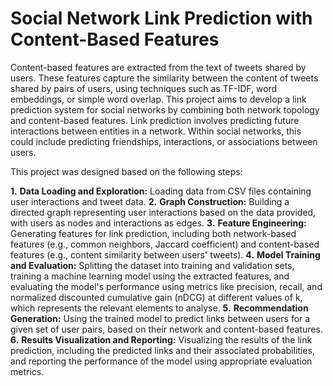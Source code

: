 # Social Network Link Prediction with Content-Based Features

Content-based features are extracted from the text of tweets shared by users. 
These features capture the similarity between the content of tweets shared by pairs of users, using techniques such as TF-IDF, word embeddings, or simple word overlap.
This project aims to develop a link prediction system for social networks by combining both network topology and content-based features. 
Link prediction involves predicting future interactions between entities in a network. 
Within social networks, this could include predicting friendships, interactions, or associations between users.

This project was designed based on the following steps:

**1.** **Data Loading and Exploration:** Loading data from CSV files containing user interactions and tweet data.
**2.** **Graph Construction:** Building a directed graph representing user interactions based on the data provided, with users as nodes and interactions as edges.
**3.** **Feature Engineering:** Generating features for link prediction, including both network-based features (e.g., common neighbors, Jaccard coefficient) and content-based features (e.g., content similarity between users' tweets).
**4.** **Model Training and Evaluation:** Splitting the dataset into training and validation sets, training a machine learning model using the extracted features, and evaluating the model's performance using metrics like precision, recall, and normalized discounted cumulative gain (nDCG) at different values of k, which represents the relevant elements to analyse.
**5.** **Recommendation Generation:** Using the trained model to predict links between users for a given set of user pairs, based on their network and content-based features.
**6.** **Results Visualization and Reporting:** Visualizing the results of the link prediction, including the predicted links and their associated probabilities, and reporting the performance of the model using appropriate evaluation metrics.
